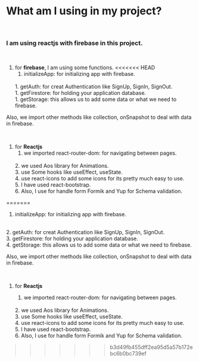 # What am I using in my project?
 <br/>

### I am using reactjs with firebase in this project.
<br>

1. for **firebase**, I am using some functions.
<<<<<<< HEAD
   1. initializeApp: for initializing app with firebase.
   <br>
   1. getAuth: for creat Authentication like SignUp, SignIn, SignOut.
   <br>
   1. getFirestore: for holding your application database.
   <br>
   1. getStorage: this allows us to add some data or what we need to firebase.
   

Also, we import other methods like collection, onSnapshot to deal with data in firebase.

<br>

1. for **Reactjs** 
    1. we imported react-router-dom: for navigating between pages.
    <br>
    2. we used Aos library for Animations.
    <br>
    3. use Some hooks like useEffect, useState.
    <br>   
    4. use react-icons to add some icons for its pretty much easy to use.
    <br> 
    5. I have used react-bootstrap.
    <br>
    6. Also, I use for handle form Formik and Yup for Schema validation.




    
=======

   1. initializeApp: for initializing app with firebase.
   <br>
   2. getAuth: for creat Authentication like SignUp, SignIn, SignOut.
   <br>
   3. getFirestore: for holding your application database.
   <br>
   4. getStorage: this allows us to add some data or what we need to firebase.
   

Also, we import other methods like collection, onSnapshot to deal with data in firebase.

<br>

1. for **Reactjs** 

    1. we imported react-router-dom: for navigating between pages.
    <br>
    2. we used Aos library for Animations.
    <br>
    3. use Some hooks like useEffect, useState.
    <br>   
    4. use react-icons to add some icons for its pretty much easy to use.
    <br> 
    5. I have used react-bootstrap.
    <br>
    6. Also, I use for handle form Formik and Yup for Schema validation.




    
>>>>>>> b3d49fb455dff2ea95d5a57b172ebc6b0bc739ef
